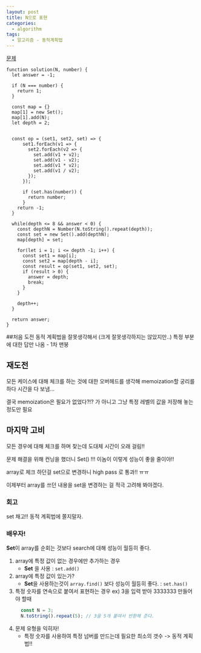 ```yaml
---
layout: post
title: N으로 표현
categories:
  - algorithm
tags: 
  - 알고리즘 - 동적계획법
---
```


[문제](https://programmers.co.kr/learn/courses/30/lessons/42895)
```
function solution(N, number) {
  let answer = -1;

  if (N === number) {
    return 1;
  }

  const map = {}
  map[1] = new Set();
  map[1].add(N);
  let depth = 2;


  const op = (set1, set2, set) => {
      set1.forEach(v1 => {
        set2.forEach(v2 => {
          set.add(v1 + v2);
          set.add(v1 - v2);
          set.add(v1 * v2);
          set.add(v1 / v2);
        });
      });

      if (set.has(number)) {
        return number;
      }
    return -1;
  }

  while(depth <= 8 && answer < 0) {
    const depthN = Number(N.toString().repeat(depth));
    const set = new Set().add(depthN);
    map[depth] = set;

    for(let i = 1; i <= depth -1; i++) {
      const set1 = map[i];
      const set2 = map[depth - i];
      const result = op(set1, set2, set);
      if (result > 0) {
        answer = depth;
        break;
      }
    }

    depth++;
  }

  return answer;
}
```

##처음 도전
동적 계획법을 잘못생각해서 (크게 잘못생각하지는 않았지만..) 특정 부분에 대한 답만 나옴 - 1차 맨붕

## 재도전
모든 케이스에 대해 체크를 하는 것에 대한 오버헤드를 생각해 memoization할 궁리를 하다 시간을 다 보냄...

결국 memoization은 필요가 없었다?!? 가 아니고 그냥 특정 레벨의 값을 저장해 놓는 정도만 필요

## 마지막 고비
모든 경우에 대해 체크를 하며 찾는데 도대체 시간이 오래 걸림!!

문제 해결을 위해 컨닝을 했더니 Set() !!! 이놈이 이렇게 성능이 좋을 줄이야!!

array로 체크 하던걸 set으로 변경하니 high pass 로 통과!! ㅠㅠ

이제부터 array를 쓰던 내용을 set을 변경하는 걸 적극 고려해 봐야겠다.

### 회고
set 채고!!
동적 계획법에 쫄지말자.


### 배우자!
**Set**이 array를 순회는 것보다 search에 대해 성능이 월등히 좋다.
1. array에 특정 값이 없는 경우에만 추가하는 경우 
    - **Set** 을 사용 : `set.add()`
2. array에 특정 값이 있는가?
    - **Set**을 사용하는것이 `array.find()` 보다 성능이 월등히 좋다. : `set.has()`
3. 특정 숫자를 연속으로 붙여서 표현하는 경우 ex) 3을 입력 받아 3333333 만들어야 할때
    ```javascript
      const N = 3;
      N.toString().repeat(5); // 3을 5개 붙여서 반환해 준다.
    ```
4. 문제 유형을 익히자!
    - 특정 숫자를 사용하여 특정 넘버를 만드는데 필요한 최소의 갯수 -> 동적 계획법!!

